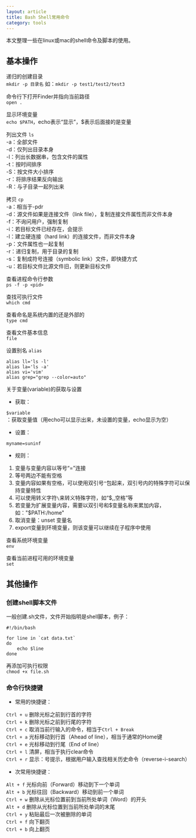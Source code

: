 ```yaml
---
layout: article
title: Bash Shell常用命令
category: tools
---
```


本文整理一些在linux或mac的shell命令及脚本的使用。

## 基本操作

递归的创建目录  
`mkdir -p 目录名` 如：`mkdir -p test1/test2/test3`

命令行下打开Finder并指向当前路径  
`open .`

显示环境变量  
`echo $PATH`，echo表示“显示”，$表示后面接的是变量

列出文件 `ls`  
-a：全部文件  
-d：仅列出目录本身  
-l：列出长数据串，包含文件的属性  
-t：按时间排序  
-S：按文件大小排序  
-r：将排序结果反向输出  
-R：与子目录一起列出来  

拷贝 `cp`  
-a：相当于-pdr  
-d：源文件如果是连接文件（link file），复制连接文件属性而非文件本身  
-f：不询问用户，强制复制  
-i：若目标文件已经存在，会提示  
-l：建立硬连接（hard link）的连接文件，而非文件本身  
-p：文件属性也一起复制  
-r：递归复制，用于目录的复制  
-s：复制成符号连接（symbolic link）文件，即快捷方式  
-u：若目标文件比源文件旧，则更新目标文件  

查看进程命令行参数  
`ps -f -p <pid>`

查找可执行文件  
`which cmd` 

查看命名是系统内置的还是外部的  
`type cmd` 

查看文件基本信息  
`file` 

设置别名 `alias`  

~~~~
alias ll='ls -l'
alias la='ls -a'
alias vi='vim'
alias grep="grep --color=auto"
~~~~


关于变量(variable)的获取与设置  

- 获取：

`$variable`：获取变量值（用echo可以显示出来，未设置的变量，echo显示为空）

- 设置：

`myname=suninf`

- 规则：

1. 变量与变量内容以等号“=”连接
2. 等号两边不能有空格
3. 变量内容如果有空格，可以使用双引号`"`包起来，双引号内的特殊字符可以保持变量特性
4. 可以使用转义字符`\`来转义特殊字符，如“$,\,空格”等
5. 若变量为扩展变量内容，需要以双引号和$变量名称来累加内容，如："$PATH:/home"
6. 取消变量：unset 变量名
7. export变量到环境变量，则该变量可以继续在子程序中使用

查看系统环境变量  
`env` 

查看当前进程可用的环境变量  
`set`


## 其他操作

### 创建shell脚本文件

一般创建.sh文件，文件开始指明是shell脚本，例子：

~~~~
#!/bin/bash

for line in `cat data.txt` 
do 
    echo $line 
done
~~~~

再添加可执行权限  
`chmod +x file.sh`


### 命令行快捷键

- 常用的快捷键：

`Ctrl + u`        删除光标之前到行首的字符  
`Ctrl + k`        删除光标之前到行尾的字符  
`Ctrl + c`        取消当前行输入的命令，相当于`Ctrl + Break`  
`Ctrl + a`        光标移动到行首（Ahead of line），相当于通常的Home键  
`Ctrl + e`        光标移动到行尾（End of line）  
`Ctrl + l`        清屏，相当于执行clear命令  
`Ctrl + r`        显示：号提示，根据用户输入查找相关历史命令（reverse-i-search）  
 
- 次常用快捷键：

`Alt + f`         光标向前（Forward）移动到下一个单词  
`Alt + b`         光标往回（Backward）移动到前一个单词  
`Ctrl + w`        删除从光标位置前到当前所处单词（Word）的开头  
`Alt + d`         删除从光标位置到当前所处单词的末尾  
`Ctrl + y`        粘贴最后一次被删除的单词  
`Ctrl + f`        向下翻页  
`Ctrl + b`        向上翻页  

